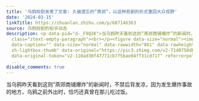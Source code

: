 ```yaml
---
title: '乌鸦校尉发表了文章: 久被遗忘的“燕郊”，以这种悲剧的形式重回大众视野'
date: '2024-03-15'
linkTitle: https://zhuanlan.zhihu.com/p/687146363
source: 乌鸦校尉的知乎动态
description: <p data-pid="d-_F9Q2K">当乌鸦昨天看到这则“燕郊商铺爆炸”的新闻时，不禁后背发凉，因为发生爆炸事故的地方，乌鸦之前外出时，恰巧还真曾在那儿吃过饭。</p><p
  class="ztext-empty-paragraph"><br></p><figure data-size="normal"><img src="https://pic3.zhimg.com/v2-71d0758dbcad8c7b16f323880f937096_1440w.jpg"
  data-caption="" data-size="normal" data-rawwidth="861" data-rawheight="870" class="origin_image
  zh-lightbox-thumb" data-original="https://pic3.zhimg.com/v2-71d0758dbcad8c7b16f323880f937096_r.jpg"
  data-original-token="v2-110ad30f47771cb7f5bae84ff31cd717" referrerpolicy="no-refe
  ...
disable_comments: true
---
```

<p data-pid="d-_F9Q2K">当乌鸦昨天看到这则“燕郊商铺爆炸”的新闻时，不禁后背发凉，因为发生爆炸事故的地方，乌鸦之前外出时，恰巧还真曾在那儿吃过饭。</p><p class="ztext-empty-paragraph"><br></p><figure data-size="normal"><img src="https://pic3.zhimg.com/v2-71d0758dbcad8c7b16f323880f937096_1440w.jpg" data-caption="" data-size="normal" data-rawwidth="861" data-rawheight="870" class="origin_image zh-lightbox-thumb" data-original="https://pic3.zhimg.com/v2-71d0758dbcad8c7b16f323880f937096_r.jpg" data-original-token="v2-110ad30f47771cb7f5bae84ff31cd717" referrerpolicy="no-refe ...
